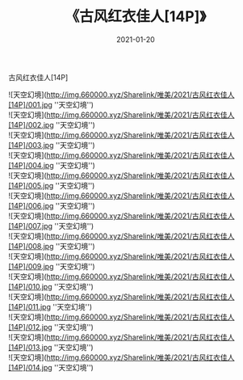 ﻿---
layout: post
title:  《古风红衣佳人[14P]》
date:   2021-01-20
img: http://img.660000.xyz/Sharelink/唯美/2021/古风红衣佳人[14P]/000.jpg
categories: [美女, 清纯, 唯美]
---

古风红衣佳人[14P]



![天空幻境](http://img.660000.xyz/Sharelink/唯美/2021/古风红衣佳人[14P]/001.jpg ''天空幻境'') <br>
![天空幻境](http://img.660000.xyz/Sharelink/唯美/2021/古风红衣佳人[14P]/002.jpg ''天空幻境'') <br>
![天空幻境](http://img.660000.xyz/Sharelink/唯美/2021/古风红衣佳人[14P]/003.jpg ''天空幻境'') <br>
![天空幻境](http://img.660000.xyz/Sharelink/唯美/2021/古风红衣佳人[14P]/004.jpg ''天空幻境'') <br>
![天空幻境](http://img.660000.xyz/Sharelink/唯美/2021/古风红衣佳人[14P]/005.jpg ''天空幻境'') <br>
![天空幻境](http://img.660000.xyz/Sharelink/唯美/2021/古风红衣佳人[14P]/006.jpg ''天空幻境'') <br>
![天空幻境](http://img.660000.xyz/Sharelink/唯美/2021/古风红衣佳人[14P]/007.jpg ''天空幻境'') <br>
![天空幻境](http://img.660000.xyz/Sharelink/唯美/2021/古风红衣佳人[14P]/008.jpg ''天空幻境'') <br>
![天空幻境](http://img.660000.xyz/Sharelink/唯美/2021/古风红衣佳人[14P]/009.jpg ''天空幻境'') <br>
![天空幻境](http://img.660000.xyz/Sharelink/唯美/2021/古风红衣佳人[14P]/010.jpg ''天空幻境'') <br>
![天空幻境](http://img.660000.xyz/Sharelink/唯美/2021/古风红衣佳人[14P]/011.jpg ''天空幻境'') <br>
![天空幻境](http://img.660000.xyz/Sharelink/唯美/2021/古风红衣佳人[14P]/012.jpg ''天空幻境'') <br>
![天空幻境](http://img.660000.xyz/Sharelink/唯美/2021/古风红衣佳人[14P]/013.jpg ''天空幻境'') <br>
![天空幻境](http://img.660000.xyz/Sharelink/唯美/2021/古风红衣佳人[14P]/014.jpg ''天空幻境'') <br>